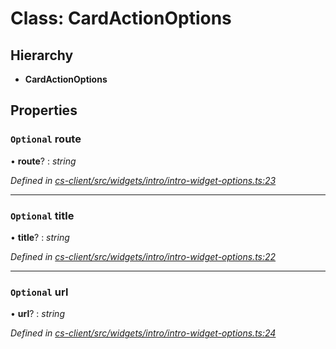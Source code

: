 # Class: CardActionOptions

## Hierarchy

* **CardActionOptions**

## Properties

### `Optional` route

• **route**? : *string*

*Defined in [cs-client/src/widgets/intro/intro-widget-options.ts:23](https://github.com/TNOCS/csnext/blob/38d1409e/packages/cs-client/src/widgets/intro/intro-widget-options.ts#L23)*

___

### `Optional` title

• **title**? : *string*

*Defined in [cs-client/src/widgets/intro/intro-widget-options.ts:22](https://github.com/TNOCS/csnext/blob/38d1409e/packages/cs-client/src/widgets/intro/intro-widget-options.ts#L22)*

___

### `Optional` url

• **url**? : *string*

*Defined in [cs-client/src/widgets/intro/intro-widget-options.ts:24](https://github.com/TNOCS/csnext/blob/38d1409e/packages/cs-client/src/widgets/intro/intro-widget-options.ts#L24)*
